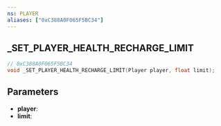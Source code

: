 ```yaml
---
ns: PLAYER
aliases: ["0xC388A0F065F5BC34"]
---
```

## _SET_PLAYER_HEALTH_RECHARGE_LIMIT

```c
// 0xC388A0F065F5BC34
void _SET_PLAYER_HEALTH_RECHARGE_LIMIT(Player player, float limit);
```


## Parameters
* **player**: 
* **limit**: 

